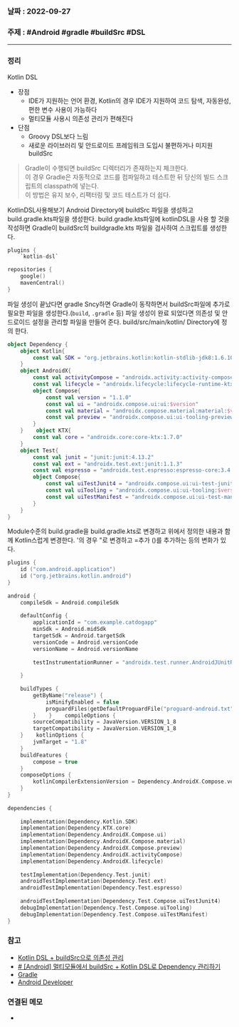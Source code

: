 ### 날짜 : 2022-09-27
### 주제 : #Android #gradle #buildSrc #DSL
----
### 정리
Kotlin DSL
- 장점
	- IDE가 지원하는 언어 환경, Kotlin의 경우 IDE가 지원하여 코드 탐색, 자동완성, 편한 변수 사용이 가능하다
	- 멀티모듈 사용시 의존성 관리가 편해진다
- 단점
	- Groovy DSL보다 느림
	- 새로운 라이브러리 및 안드로이드 프레임워크 도입시 불편하거나 미지원
buildSrc
>Gradle이 수행되면 buildSrc 디렉터리가 존재하는지 체크한다.  
이 경우 Gradle은 자동적으로 코드를 컴파일하고 테스트한 뒤 당신의 빌드 스크립트의 classpath에 넣는다.  
이 방법은 유지 보수, 리팩터링 및 코드 테스트가 더 쉽다.

KotlinDSL사용해보기
Android Directory에 buildSrc 파일을 생성하고 build.gradle.kts파일을 생성한다. build.gradle.kts파일에  kotlinDSL을 사용 할 것을 작성하면 Gradle이 buildSrc의 buildgradle.kts 파일을 검사하여 스크립트를 생성한다. 
```kotlin
plugins {
    `kotlin-dsl`

repositories {
    google()
    mavenCentral()
}
```
파일 생성이 끝났다면 gradle Sncy하면 Gradle이 동작하면서 buildSrc파일에 추가로 필요한 파일을 생성한다.(`build`, `.gradle` 등) 파일 생성이 완료 되었다면 의존성 및 안드로이드 설정을 관리할 파일을 만들어 준다. build/src/main/kotlin/ Directory에 정의 한다.
```Kotlin
object Dependency {  
    object Kotlin{  
        const val SDK = "org.jetbrains.kotlin:kotlin-stdlib-jdk8:1.6.10"  
    }  
    object AndroidX{  
        const val activityCompose = "androidx.activity:activity-compose:1.3.1"  
        const val lifecycle = "androidx.lifecycle:lifecycle-runtime-ktx:2.3.1"  
        object Compose{  
            const val version = "1.1.0"  
            const val ui = "androidx.compose.ui:ui:$version"  
            const val material = "androidx.compose.material:material:$version"  
            const val preview = "androidx.compose.ui:ui-tooling-preview:$version"  
        }  
    }    object KTX{  
        const val core = "androidx.core:core-ktx:1.7.0"  
    }  
    object Test{  
        const val junit = "junit:junit:4.13.2"  
        const val ext = "androidx.test.ext:junit:1.1.3"  
        const val espresso = "androidx.test.espresso:espresso-core:3.4.0"  
        object Compose{  
            const val uiTestJunit4 = "androidx.compose.ui:ui-test-junit4:$version"  
            const val uiTooling = "androidx.compose.ui:ui-tooling:$version"  
            const val uiTestManifest = "androidx.compose.ui:ui-test-manifest:$version"  
        }  
    }
}
```

Module수준의 build.gradle을 build.gradle.kts로 변경하고 위에서 정의한 내용과 함께 Kotlin스럽게 변경한다.  '의 경우 "로 변경하고 =추가 ()를 추가하는 등의 변화가 있다.
```Kotlin
plugins {  
    id ("com.android.application")  
    id ("org.jetbrains.kotlin.android")  
}  
  
android {  
    compileSdk = Android.compileSdk  
  
    defaultConfig {  
        applicationId = "com.example.catdogapp"  
        minSdk = Android.midSdk  
        targetSdk = Android.targetSdk  
        versionCode = Android.versionCode  
        versionName = Android.versionName  
  
        testInstrumentationRunner = "androidx.test.runner.AndroidJUnitRunner"  
  
    }  
  
    buildTypes {  
        getByName("release") {  
            isMinifyEnabled = false  
            proguardFiles(getDefaultProguardFile("proguard-android.txt"), "proguard-rules.pro")  
        }    }    compileOptions {  
        sourceCompatibility = JavaVersion.VERSION_1_8  
        targetCompatibility = JavaVersion.VERSION_1_8  
    }    kotlinOptions {  
        jvmTarget = "1.8"  
    }  
    buildFeatures {  
        compose = true  
    }  
    composeOptions {  
        kotlinCompilerExtensionVersion = Dependency.AndroidX.Compose.version  
    }  
}  
  
dependencies {  
  
    implementation(Dependency.Kotlin.SDK)  
    implementation(Dependency.KTX.core)  
    implementation(Dependency.AndroidX.Compose.ui)  
    implementation(Dependency.AndroidX.Compose.material)  
    implementation(Dependency.AndroidX.Compose.preview)  
    implementation(Dependency.AndroidX.activityCompose)  
    implementation(Dependency.AndroidX.lifecycle)  
  
    testImplementation(Dependency.Test.junit)  
    androidTestImplementation(Dependency.Test.ext)  
    androidTestImplementation(Dependency.Test.espresso)  
  
    androidTestImplementation(Dependency.Test.Compose.uiTestJunit4)  
    debugImplementation(Dependency.Test.Compose.uiTooling)  
    debugImplementation(Dependency.Test.Compose.uiTestManifest)  
}
```
### 참고
- [Kotlin DSL + buildSrc으로 의존성 관리](https://beomseok95.tistory.com/367)
- [# [Android] 멀티모듈에서 buildSrc + Kotlin DSL로 Dependency 관리하기](https://velog.io/@yuuuzzzin/Android-buildSrc-Kotlin-DSL%EB%A1%9C-Dependency-%EA%B4%80%EB%A6%AC%ED%95%98%EA%B8%B0)
- [Gradle](https://docs.gradle.org/current/userguide/migrating_from_groovy_to_kotlin_dsl.html)
- [Android Developer](https://docs.gradle.org/current/userguide/migrating_from_groovy_to_kotlin_dsl.html)
### 연결된 메모
- 